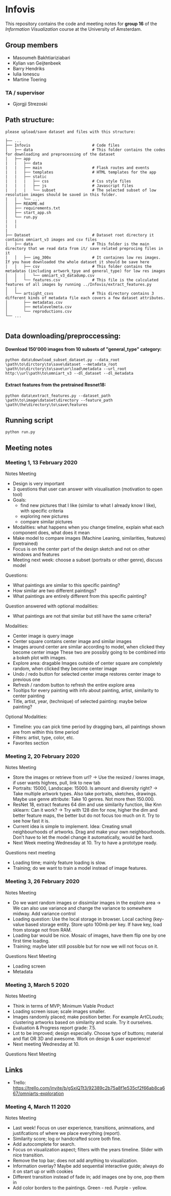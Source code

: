 # Infovis

This repository contains the code and meeting notes for **group 16** of the *Information Visualization* course at the University of Amsterdam.
## Group members
  - Masoumeh Bakhtiariziabari
  - Kylian van Geijtenbeek
  - Barry Hendriks
  - Iulia Ionescu
  - Martine Toering
### TA / supervisor
  - Gjorgji Strezoski


## Path structure:
```
please upload/save dataset and files with this structure:

├── ...
├── Infovis                           # Code files
│   ├── data                          # This folder contains the codes for downloading and preprocessing of the dataset
│   ├── app
|   |   ├── data
|   |   ├── main                      # Flask routes and events
|   |   ├── templates                 # HTML templates for the app
|   |   ├── static
|   |   |   ├── css                   # Css style files
|   |   |   ├── js                    # Javascript files
|   |   |   └── subset                # The selected subset of low resolution images should be saved in this folder.
|   |   └── ...
│   ├── README.md
│   ├── requirements.txt
│   ├── start_app.sh
│   └── run.py
|   | 
|   | 
| 
├── Dataset                           # Dataset root directory it contains omniart_v3 images and csv files
│   ├── data                          # This folder is the main directory that we read data from it/ save related preprocing files in it
│   │   ├── img_300x                  # It containes low res images. If you have downloaded the whole dataset it should be save here
│   │   ├── csv                       # This folder contains the metadatas (including artwork_tpye and general_type) for low res images
│   │   │   └── omniart_v3_datadump.csv
│   │   └── features.csv              # This file is the calculated features of all images by running ../Infovis/extract_features.py
│   │
│   └── artsight_csvs                 # This directory contains 3 different kinds of metadata file each covers a few dataset attributes.
│       ├── metadatas.csv             
│       ├── metalevelmeta.csv         
│       └── reproductions.csv
└── ...


```

## Data downloading/preproccessing:

#### Download 150'000 images from 10 subsets of "general_type" category:
```
python data\download_subset_dataset.py --data_root \path\to\dirctory\to\save\dataset --metadata_root \path\to\dirctory\to\save\or\load\metadata --url_root http:\\url\path\to\omniart_v3 --dl_dataset --dl_metadata
```

#### Extract features from the pretrained Resnet18:
```
python data\extract_features.py --dataset_path \path\to\image\dataset\directory --feature_path \path\the\directory\to\save\features
```

## Running script
```
python run.py
```

## Meeting notes

### Meeting 1, 13 February 2020

Notes Meeting
- Design is very important
- 3 questions that user can answer with visualisation (motivation to open tool)
- Goals:
    - find new pictures that I like (similar to what I already know I like), with specific criteria
    - exploring new pictures
    - compare similar pictures
- Modalities: what happens when you change timeline, explain what each component does, what does it mean
- Make model to compare images (Machine Leaning, similarities, features) (pretrained)
- Focus is on the center part of the design sketch and not on other windows and features
- Meeting next week: choose a subset (portraits or other genre), discuss model

Questions:
- What paintings are similar to this specific painting?
- How similar are two different paintings?
- What paintings are entirely different from this specific painting?

Question answered with optional modalities:
- What paintings are not that similar but still have the same criteria?

Modalities:
- Center image is query image
- Center square contains center image and similar images
- Images around center are similar according to model, when clicked they become center image
  These two are possibly going to be combined into a bokeh plot with images.
- Explore area: dragable
  Images outside of center square are completely random, when clicked they become center image
- Undo / redo button for selected center image restores center image to previous one
- Refresh / random button to refresh the entire explore area
- Tooltips for every painting with info about painting, artist, similarity to center painting
- Title, artist, year, (technique) of selected painting: maybe below painting?

Optional Modalities:
- Timeline: you can pick time period by dragging bars, all paintings shown are from within this time period
- Filters: artist, type, color, etc.
- Favorites section



### Meeting 2, 20 February 2020

Notes Meeting
- Store the images or retrieve from url? -> Use the resized / lowres image, if user wants highres, pull, link to new tab
- Portraits: 15000, Landscape: 15000. Is amount and diversity right? -> Take multiple artwork types. Also take portraits, sketches, drawings. Maybe use genre attribute: Take 10 genres. Not more then 150.000.
- ResNet 18, extract features 64 dim and use similarity function, like Knn sklearn: Can it work? -> Try with 128 dim for now, higher the dim and better feature maps, the better but do not focus too much on it. Try to see how fast it is.
- Current idea is simple to implement. Idea: Creating small neighbourhoods of artworks. Drag and make your own neighbourhoods. Don’t have to let the model change it automatically, would be hard.
- Next Week meeting Wednesday at 10. Try to have a prototype ready.

Questions next meeting
- Loading time; mainly feature loading is slow. 
- Training; do we want to train a model instead of image features.


### Meeting 3, 26 February 2020

Notes Meeting
- Do we want random images or dissimilar images in the explore area -> We can also use variance and change the variance to somewhere midway. Add variance control
- Loading question: Use the local storage in browser. Local caching (key-value based storage entity. Store upto 100mb per key. If have key, load from storage not from RAM. 
- Loading bar would be nice. Mosaic of images, have them flip one by one first time loading. 
- Training; maybe later still possible but for now we will not focus on it.

Questions Next Meeting
- Loading screen
- Metadata

### Meeting 3, March 5 2020

Notes Meeting
- Think in terms of MVP; Minimum Viable Product
- Loading screen issue; scale images smaller.
- Images randomly placed; make position better. For example ArtCLouds; clustering artworks based on similarity and scale.     Try it ourselves.
- Evaluation & Progress report grade: 7.5.
- Lot to be improved; design especially. Choose type of buttons; material and flat OR 3D and awesome. Work on design & user experience! 
- Next meeting Wednesday at 10. 

Questions Next Meeting 

## Links
- Trello: https://trello.com/invite/b/gSxiQTt3/92389c2b75a8f1e535cf2f66ab8ca667/omniarts-exploration


### Meeting 4, March 11 2020

Notes Meeting
- Last week! Focus on user experience, transitions, animnations, and justifcations of where we place everything (report).
- Similarity score; log or handcrafted score both fine.
- Add autocomplete for search.
- Focus on visualization aspect; filters with the years timeline. Slider with nice transition.
- Remove the top bar; does not add anything to visualization. 
- Information overlay? Maybe add sequential interactive guide; always do it on start up or with cookies
- Different transition instead of fade in; add images one by one, pop them in
- Add color borders to the paintings. Green - red. Purple - yellow. 

